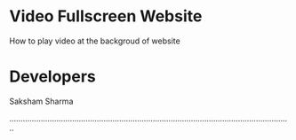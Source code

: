 # Video Fullscreen Website
How to play video at the backgroud of website
# Developers 
Saksham Sharma <br>

..............................................................................................................................

